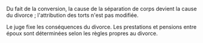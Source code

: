 Du fait de la conversion, la cause de la séparation de corps devient la cause du divorce ; l'attribution des torts n'est pas modifiée.

Le juge fixe les conséquences du divorce. Les prestations et pensions entre époux sont déterminées selon les règles propres au divorce.

